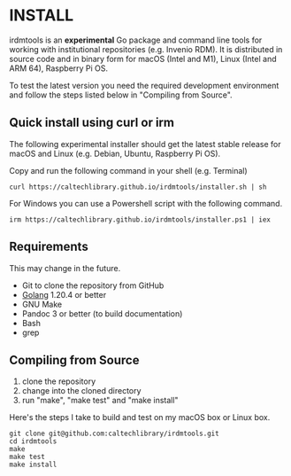 
INSTALL
=======

irdmtools is an **experimental** Go package and command line tools for working with institutional repositories (e.g. Invenio RDM). It is distributed in source code and in binary form for macOS (Intel and M1), Linux (Intel and ARM 64), Raspberry Pi OS.

To test the latest version you need the required development environment and follow the steps listed below in "Compiling from Source".

Quick install using curl or irm
-------------------------------

The following experimental installer should get the latest stable release for macOS and Linux (e.g. Debian, Ubuntu, Raspberry Pi OS). 

Copy and run the following command in your shell (e.g. Terminal)

~~~
curl https://caltechlibrary.github.io/irdmtools/installer.sh | sh
~~~

For Windows you can use a Powershell script with the following command.

~~~
irm https://caltechlibrary.github.io/irdmtools/installer.ps1 | iex
~~~


Requirements
------------

This may change in the future.

- Git to clone the repository from GitHub
- [Golang](https://golang.org) 1.20.4 or better
- GNU Make
- Pandoc 3 or better (to build documentation)
- Bash 
- grep

Compiling from Source
---------------------

1. clone the repository
2. change into the cloned directory
3. run "make", "make test" and "make install"

Here's the steps I take to build and test on my macOS box or Linux box.

~~~
git clone git@github.com:caltechlibrary/irdmtools.git
cd irdmtools
make
make test
make install
~~~

